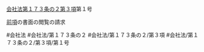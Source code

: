 [会社法第１７３条の２第３項](会社法＿＿＿＿第１７３条の２第３項)第１号

[前項](会社法＿＿＿＿第１７３条の２第２項)の書面の閲覧の請求


#会社法
#会社法/第１７３条の２
#会社法/第１７３条の２/第３項
#会社法/第１７３条の２/第３項/第１号
